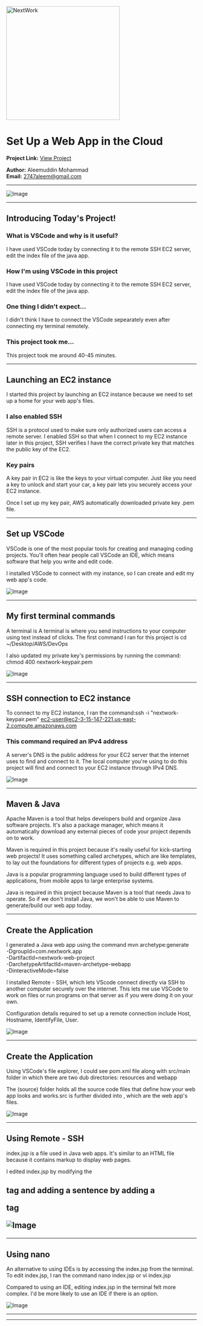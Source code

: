 <img src="https://cdn.prod.website-files.com/677c400686e724409a5a7409/6790ad949cf622dc8dcd9fe4_nextwork-logo-leather.svg" alt="NextWork" width="300" />

# Set Up a Web App in the Cloud

**Project Link:** [View Project](http://learn.nextwork.org/projects/aws-devops-vscode)

**Author:** Aleemuddin Mohammad  
**Email:** 2747aleem@gmail.com

---

![Image](http://learn.nextwork.org/surprised_black_smart_goose/uploads/aws-devops-vscode_7a1de541)

---

## Introducing Today's Project!

### What is VSCode and why is it useful?

I have used VSCode today by connecting it to the remote SSH EC2 server, edit the index file of the java app. 

### How I'm using VSCode in this project

I have used VSCode today by connecting it to the remote SSH EC2 server, edit the index file of the java app. 

### One thing I didn't expect...

I didn't think I have to connect the VSCode sepearately even after connecting my terminal remotely. 

### This project took me...

This project took me around 40-45 minutes.

---

## Launching an EC2 instance

 I started this project by launching an EC2 instance because we need to set up a home for your web app's files.

### I also enabled SSH

SSH is a protocol used to make sure only authorized users can access a remote server.  I enabled SSH so that when I connect to my EC2 instance later in this project, SSH verifies I have the correct private key that matches the public key of the EC2.

### Key pairs

A key pair in EC2 is like the keys to your virtual computer. Just like you need a key to unlock and start your car, a key pair lets you securely access your EC2 instance.

Once I set up my key pair, AWS automatically downloaded private key .pem file.

---

## Set up VSCode

VSCode is one of the most popular tools for creating and managing coding projects. You'll often hear people call VSCode an IDE, which means software that help you write and edit code. 

I installed VSCode to connect with my instance, so I can create and edit my web app's code.


![Image](http://learn.nextwork.org/surprised_black_smart_goose/uploads/aws-devops-vscode_53d05e68)

---

## My first terminal commands

A terminal is A terminal is where you send instructions to your computer using text instead of clicks. The first command I ran for this project is cd ~/Desktop/AWS/DevOps


I also updated my private key's permissions by running the command: chmod 400 nextwork-keypair.pem


![Image](http://learn.nextwork.org/surprised_black_smart_goose/uploads/aws-devops-vscode_9328ada1)

---

## SSH connection to EC2 instance

To connect to my EC2 instance, I ran the command:ssh -i "nextwork-keypair.pem" ec2-user@ec2-3-15-147-221.us-east-2.compute.amazonaws.com

### This command required an IPv4 address

A server's DNS  is the public address for your EC2 server that the internet uses to find and connect to it. The local computer you're using to do this project will find and connect to your EC2 instance through IPv4 DNS.

![Image](http://learn.nextwork.org/surprised_black_smart_goose/uploads/aws-devops-vscode_e3069dca)

---

## Maven & Java

Apache Maven is a tool that helps developers build and organize Java software projects. It's also a package manager, which means it automatically download any external pieces of code your project depends on to work.

Maven is required in this project because it's really useful for kick-starting web projects! It uses something called archetypes, which are like templates, to lay out the foundations for different types of projects e.g. web apps.

Java is a popular programming language used to build different types of applications, from mobile apps to large enterprise systems.

Java is required in this project because Maven is a tool that needs Java to operate. So if we don't install Java, we won't be able to use Maven to generate/build our web app today.

---

## Create the Application

I generated a Java web app using the command mvn archetype:generate \
   -DgroupId=com.nextwork.app \
   -DartifactId=nextwork-web-project \
   -DarchetypeArtifactId=maven-archetype-webapp \
   -DinteractiveMode=false


I installed Remote - SSH, which lets VScode connect directly via SSH to another computer securely over the internet. This lets me use VSCode to work on files or run programs on that server as if you were doing it on your own.

Configuration details required to set up a remote connection include Host, Hostname, IdentifyFile, User. 

![Image](http://learn.nextwork.org/surprised_black_smart_goose/uploads/aws-devops-vscode_2939cf01)

---

## Create the Application

Using VSCode's file explorer, I could see pom.xml file along with src/main folder in which there are two dub directories: resources and webapp 

The (source) folder holds all the source code files that define how your web app looks and works.src is further divided into , which are the web app's files. 

![Image](http://learn.nextwork.org/surprised_black_smart_goose/uploads/aws-devops-vscode_45f91fd7)

---

## Using Remote - SSH

index.jsp is a file used in Java web apps. It's similar to an HTML file because it contains markup to display web pages.

I edited index.jsp by modifying the <h2> tag and adding a sentence by adding a <p> tag

![Image](http://learn.nextwork.org/surprised_black_smart_goose/uploads/aws-devops-vscode_7a1de541)

---

## Using nano

An alternative to using IDEs is by accessing the index.jsp from the terminal. To edit index.jsp, I ran the command nano index.jsp or vi index.jsp

Compared to using an IDE, editing index.jsp in the terminal felt more complex. I'd be more likely to use an IDE if there is an option.

![Image](http://learn.nextwork.org/surprised_black_smart_goose/uploads/aws-devops-vscode_a3324ad41)

---

---
